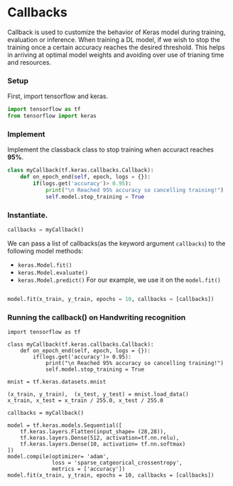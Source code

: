 # Callbacks

Callback is used to customize the behavior of Keras model during training, evaluation or inference. When training a DL model, if we wish to stop the training once a certain accuracy reaches the desired threshold. This helps in arriving at optimal model weights and avoiding over use of trianing time and resources. 

### Setup
First, import tensorflow and keras.
```python
import tensorflow as tf
from tensorflow import keras
```
### Implement
Implement the classback class to stop training when accuract reaches __95%__.
```python
class myCallback(tf.keras.callbacks.Callback):
    def on_epoch_end(self, epoch, logs = {}):
        if(logs.get('accuracy')> 0.95):
            print("\n Reached 95% accuracy so cancelling training!")
            self.model.stop_training = True
```
### Instantiate.
```python
callbacks = myCallback()
```
We can pass a list of callbacks(as the keyword argument `callbacks`) to the following model methods:
- `keras.Model.fit()`
- `keras.Model.evaluate()`
- `keras.Model.predict()`
For our example, we use it on the `model.fit()`

```python

model.fit(x_train, y_train, epochs = 10, callbacks = [callbacks])
```
### Running the callback() on Handwriting recognition
```
import tensorflow as tf

class myCallback(tf.keras.callbacks.Callback):
    def on_epoch_end(self, epoch, logs = {}):
        if(logs.get('accuracy')> 0.95):
            print("\n Reached 95% accuracy so cancelling training!")
            self.model.stop_training = True

mnist = tf.keras.datasets.mnist

(x_train, y_train),  (x_test, y_test) = mnist.load_data()
x_train, x_test = x_train / 255.0, x_test / 255.0

callbacks = myCallback()

model = tf.keras.models.Sequential([
    tf.keras.layers.Flatten(input_shape= (28,28)),
    tf.keras.layers.Dense(512, activation=tf.nn.relu),
    tf.keras.layers.Dense(10, activation= tf.nn.softmax)
])
model.compile(optimizer= 'adam',
              loss = 'sparse_catgeorical_crossentropy',
              metrics = ['accuracy'])
model.fit(x_train, y_train, epochs = 10, callbacks = [callbacks])
```
